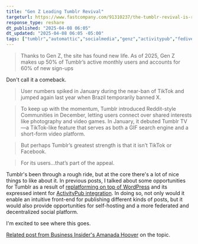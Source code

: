 ```yaml
---
title: "Gen Z Leading Tumblr Revival"
targeturl: https://www.fastcompany.com/91310237/the-tumblr-revival-is-real-and-gen-z-is-leading-the-charge
response_type: reshare
dt_published: "2025-04-08 06:05"
dt_updated: "2025-04-08 06:05 -05:00"
tags: ["tumblr","automattic","socialmedia","genz","activitypub","fediverse"]
---
```


> Thanks to Gen Z, the site has found new life. As of 2025, Gen Z makes up 50% of Tumblr’s active monthly users and accounts for 60% of new sign-ups

Don't call it a comeback. 

> User numbers spiked in January during the near-ban of TikTok and jumped again last year when Brazil temporarily banned X.

> To keep up with the momentum, Tumblr introduced Reddit-style Communities in December, letting users connect over shared interests like photography and video games. In January, it debuted Tumblr TV—a TikTok-like feature that serves as both a GIF search engine and a short-form video platform.

> But perhaps Tumblr’s greatest strength is that it isn’t TikTok or Facebook.

> For its users...that’s part of the appeal.

Tumblr's been through a rough ride, but at the core there's a lot of nice things to like about it. In previous posts, I talked about some opportunities for Tumblr as a result of [replatforming on top of WordPress](/feed/shipping-wordpress-tumblr) and its expressed intent for [ActivityPub integration](/feed/tumblr-still-working-fediverse-integration). In doing so, not only would it enable an intuitive front-end for publishing different kinds of posts, but it would also provide opportunities for self-hosting and a more federated and decentralized social platform. 

I'm excited to see where this goes. 

[Related post from Business Insider's Amanada Hoover](https://www.businessinsider.com/gen-z-flocking-tumblr-millennials-musk-zuckerberg-safe-space-2025-4) on the topic. 